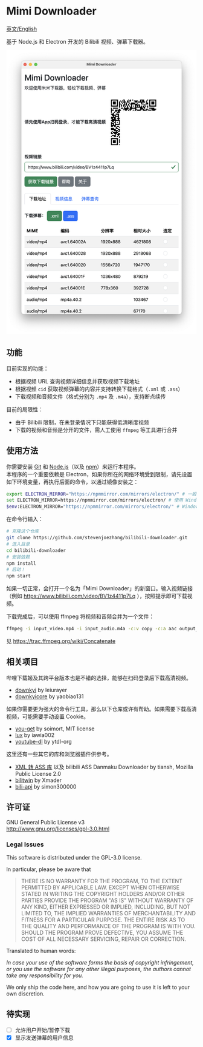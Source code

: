 # Mimi Downloader

[英文/English](README.EN.md)

基于 Node.js 和 Electron 开发的 Bilibili 视频、弹幕下载器。

![](screenshot.png)

## 功能

目前实现的功能：
- 根据视频 URL 查询视频详细信息并获取视频下载地址
- 根据视频 `cid` 获取视频弹幕的内容并支持转换下载格式（`.xml` 或 `.ass`）
- 下载视频和音频文件（格式分别为 `.mp4` 及 `.m4a`），支持断点续传

目前的局限性：
- 由于 Bilibili 限制，在未登录情况下只能获得低清晰度视频
- 下载的视频和音频是分开的文件，需人工使用 `ffmpeg` 等工具进行合并

## 使用方法

你需要安装 [Git](https://git-scm.com) 和 [Node.js](https://nodejs.org/en/download)（以及 [npm](http://npmjs.com)）来运行本程序。  
本程序的一个重要依赖是 Electron，如果你所在的网络环境受到限制，请先设置如下环境变量，再执行后面的命令，以通过镜像安装之：
```bash
export ELECTRON_MIRROR="https://npmmirror.com/mirrors/electron/" # 一般的 *NIX 命令行
set ELECTRON_MIRROR=https://npmmirror.com/mirrors/electron/ # 使用 Windows CMD 命令行
$env:ELECTRON_MIRROR="https://npmmirror.com/mirrors/electron/" # Windows PowerShell
```

在命令行输入：
```bash
# 克隆这个仓库
git clone https://github.com/stevenjoezhang/bilibili-downloader.git
# 进入目录
cd bilibili-downloader
# 安装依赖
npm install
# 启动！
npm start
```
如果一切正常，会打开一个名为「Mimi Downloader」的新窗口。输入视频链接（例如 https://www.bilibili.com/video/BV1z4411p7Lq ），按照提示即可下载视频。

下载完成后，可以使用 ffmpeg 将视频和音频合并为一个文件：
```bash
ffmpeg -i input_video.mp4 -i input_audio.m4a -c:v copy -c:a aac output_file.mp4
```
见 https://trac.ffmpeg.org/wiki/Concatenate

## 相关项目

哔哩下载姬及其跨平台版本也是不错的选择，能够在扫码登录后下载高清视频。

- [downkyi](https://github.com/leiurayer/downkyi) by leiurayer
- [downkyicore](https://github.com/yaobiao131/downkyicore) by yaobiao131

如果你需要更为强大的命令行工具，那么以下仓库或许有帮助。如果需要下载高清视频，可能需要手动设置 Cookie。

- [you-get](https://github.com/soimort/you-get) by soimort, MIT license
- [lux](https://github.com/iawia002/lux) by iawia002
- [youtube-dl](https://github.com/ytdl-org/youtube-dl) by ytdl-org

这里还有一些其它的库和浏览器插件供参考。

- [XML 转 ASS 库](https://github.com/tiansh/us-danmaku) 以及 bilibili ASS Danmaku Downloader by tiansh, Mozilla Public License 2.0
- [bilitwin](https://github.com/Xmader/bilitwin) by Xmader
- [bili-api](https://github.com/simon300000/bili-api) by simon300000

## 许可证

GNU General Public License v3  
http://www.gnu.org/licenses/gpl-3.0.html

### Legal Issues

This software is distributed under the GPL-3.0 license.

In particular, please be aware that

> THERE IS NO WARRANTY FOR THE PROGRAM, TO THE EXTENT PERMITTED BY APPLICABLE LAW.  EXCEPT WHEN OTHERWISE STATED IN WRITING THE COPYRIGHT HOLDERS AND/OR OTHER PARTIES PROVIDE THE PROGRAM "AS IS" WITHOUT WARRANTY OF ANY KIND, EITHER EXPRESSED OR IMPLIED, INCLUDING, BUT NOT LIMITED TO, THE IMPLIED WARRANTIES OF MERCHANTABILITY AND FITNESS FOR A PARTICULAR PURPOSE.  THE ENTIRE RISK AS TO THE QUALITY AND PERFORMANCE OF THE PROGRAM IS WITH YOU.  SHOULD THE PROGRAM PROVE DEFECTIVE, YOU ASSUME THE COST OF ALL NECESSARY SERVICING, REPAIR OR CORRECTION.

Translated to human words:

*In case your use of the software forms the basis of copyright infringement, or you use the software for any other illegal purposes, the authors cannot take any responsibility for you.*

We only ship the code here, and how you are going to use it is left to your own discretion.

## 待实现

- [ ] 允许用户开始/暂停下载
- [x] 显示发送弹幕的用户信息
